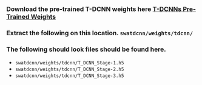 ### Download the pre-trained T-DCNN weights here <a href="https://drive.google.com/drive/folders/1WGDixz9obyEXCckANmca8UHCaI4ljC8U?usp=sharing">T-DCNNs Pre-Trained Weights</a>
### Extract the following on this location. `swatdcnn/weights/tdcnn/`
### The following should look files should be found here.
- `swatdcnn/weights/tdcnn/T_DCNN_Stage-1.h5`
- `swatdcnn/weights/tdcnn/T_DCNN_Stage-2.h5`
- `swatdcnn/weights/tdcnn/T_DCNN_Stage-3.h5`
